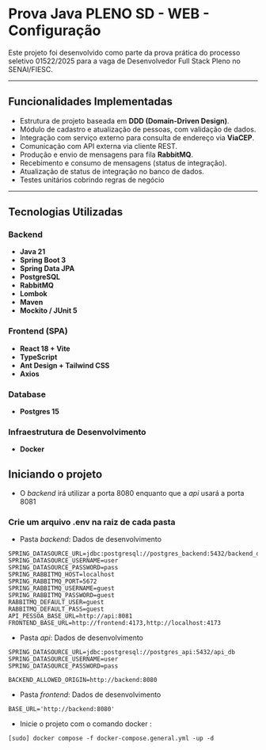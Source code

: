 # Prova Java PLENO SD - WEB - Configuração

Este projeto foi desenvolvido como parte da prova prática do processo seletivo 01522/2025 para a vaga de Desenvolvedor Full Stack Pleno no SENAI/FIESC.

---

## Funcionalidades Implementadas

- Estrutura de projeto baseada em **DDD (Domain-Driven Design)**.
- Módulo de cadastro e atualização de pessoas, com validação de dados.
- Integração com serviço externo para consulta de endereço via **ViaCEP**.
- Comunicação com API externa via cliente REST.
- Produção e envio de mensagens para fila **RabbitMQ**.
- Recebimento e consumo de mensagens (status de integração).
- Atualização de status de integração no banco de dados.
- Testes unitários cobrindo regras de negócio

---

## Tecnologias Utilizadas

### Backend

- **Java 21**
- **Spring Boot 3**
- **Spring Data JPA**
- **PostgreSQL**
- **RabbitMQ**
- **Lombok**
- **Maven**
- **Mockito / JUnit 5**

### Frontend (SPA)

- **React 18 + Vite**
- **TypeScript**
- **Ant Design + Tailwind CSS**
- **Axios**

### Database
- **Postgres 15**

### Infraestrutura de Desenvolvimento
- **Docker**

## Iniciando o projeto
 - O *backend* irá utilizar a porta 8080 enquanto que a *api* usará a porta 8081

### Crie um arquivo .env na raiz de cada pasta

 - Pasta *backend*: Dados de desenvolvimento

```
SPRING_DATASOURCE_URL=jdbc:postgresql://postgres_backend:5432/backend_db
SPRING_DATASOURCE_USERNAME=user
SPRING_DATASOURCE_PASSWORD=pass
SPRING_RABBITMQ_HOST=localhost
SPRING_RABBITMQ_PORT=5672
SPRING_RABBITMQ_USERNAME=guest
SPRING_RABBITMQ_PASSWORD=guest
RABBITMQ_DEFAULT_USER=guest
RABBITMQ_DEFAULT_PASS=guest
API_PESSOA_BASE_URL=http://api:8081
FRONTEND_BASE_URL=http://frontend:4173,http://localhost:4173
```

 - Pasta *api*: Dados de desenvolvimento

```
SPRING_DATASOURCE_URL=jdbc:postgresql://postgres_api:5432/api_db
SPRING_DATASOURCE_USERNAME=user
SPRING_DATASOURCE_PASSWORD=pass

BACKEND_ALLOWED_ORIGIN=http://backend:8080
```

 - Pasta *frontend*: Dados de desenvolvimento

```
BASE_URL='http://backend:8080'
```

- Inicie o projeto com o comando docker :

```
[sudo] docker compose -f docker-compose.general.yml -up -d
```

